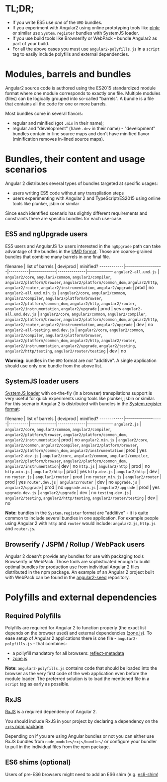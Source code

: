 # TL;DR;

* If you write ES5 use _one_ of the `UMD` bundles.
* If you experiment with Angular2 using online prototyping tools like [plnkr](http://plnkr.co/) or similar use `System.register` bundles with SystemJS loader.
* If you use build tools like Browserify or WebPack - bundle Angular2 as part of your build.
* For all the above cases you must use `angular2-polyfills.js` in a `script` tag to easily include polyfills and external dependencies.

# Modules, barrels and bundles

Angular2 source code is authored using the ES2015 standardized module format where one module corresponds to exactly one file. Multiple modules (files) can be logically grouped into so-called "barrels".
 A bundle is a file that contains all the code for one or more barrels.
  
Most bundles come in several flavors:
* regular and minified (got `.min` in their name);
* regular and "development" (have `.dev` in their name) - "development" bundles contain in-line source maps and don't have minified flavor (minification removes in-lined source maps). 
  
# Bundles, their content and usage scenarios
  
Angular 2 distributes several types of bundles targeted at specific usages:
  * users writing ES5 code without any transpilation steps
  * users experimenting with Angular 2 and TypeScript/ES2015 using online tools like plunker, jsbin or similar
  
Since each identified scenario has slightly different requirements and constraints there are specific bundles for each use-case.

## ES5 and ngUpgrade users

ES5 users and AngularJS 1.x users interested in the `ngUpgrade` path can take advantage of the bundles in the [UMD format](https://github.com/umdjs/umd).
 Those are coarse-grained bundles that combine many barrels in one final file.  

filename    | list of barrels   | dev/prod | minified? 
------------|-------------------|----------|-------------|--------------|-------------
`angular2-all.umd.js` | `angular2/core`, `angular2/common`, `angular2/compiler`, `angular2/platform/browser`, `angular2/platform/common_dom`, `angular2/http`, `angular2/router`, `angular2/instrumentation`, `angular2/upgrade`| prod | no
`angular2-all.umd.min.js` | `angular2/core`, `angular2/common`, `angular2/compiler`, `angular2/platform/browser`, `angular2/platform/common_dom`, `angular2/http`, `angular2/router`, `angular2/instrumentation`, `angular2/upgrade` | prod | yes
`angular2-all.umd.dev.js` | `angular2/core`, `angular2/common`, `angular2/compiler`, `angular2/platform/browser`, `angular2/platform/common_dom`, `angular2/http`, `angular2/router`, `angular2/instrumentation`, `angular2/upgrade` | dev | no
`angular2-all-testing.umd.dev.js` | `angular2/core`, `angular2/common`, `angular2/compiler`, `angular2/platform/browser`, `angular2/platform/common_dom`, `angular2/http`, `angular2/router`, `angular2/instrumentation`, `angular2/upgrade`, `angular2/testing`, `angular2/http/testing`, `angular2/router/testing` | dev | no

**Warning**: bundles in the `UMD` format are _not_ "additive". A single application should use only one bundle from the above list.

## SystemJS loader users

[SystemJS loader](https://github.com/systemjs/systemjs) with on-the-fly (in a browser) transpilations support is very useful for quick experiments using tools like plunker, jsbin or similar.
For this scenario Angular 2 is distributed with bundles in the [System.register format](https://github.com/ModuleLoader/es6-module-loader/wiki/System.register-Explained):

filename    | list of barrels   | dev/prod | minified? 
------------|-------------------|----------|-------------|--------------|-------------
`angular2.js` | `angular2/core`, `angular2/common`, `angular2/compiler`, `angular2/platform/browser`, `angular2/platform/common_dom`, `angular2/instrumentation`| prod | no
`angular2.min.js` | `angular2/core`, `angular2/common`, `angular2/compiler`, `angular2/platform/browser`, `angular2/platform/common_dom`, `angular2/instrumentation`| prod | yes
`angular2.dev.js` | `angular2/core`, `angular2/common`, `angular2/compiler`, `angular2/platform/browser`, `angular2/platform/common_dom`, `angular2/instrumentation`| dev | no
`http.js` | `angular2/http` | prod | no
`http.min.js` | `angular2/http` | prod | yes
`http.dev.js` | `angular2/http` | dev | no
`router.js` | `angular2/router` | prod | no
`router.min.js` | `angular2/router` | prod | yes
`router.dev.js` | `angular2/router` | dev | no
`upgrade.js` | `angular2/upgrade` | prod | no
`upgrade.min.js` | `angular2/upgrade` | prod | yes
`upgrade.dev.js` | `angular2/upgrade` | dev | no
`testing.dev.js` | `angular2/testing`, `angular2/http/testing`, `angular2/router/testing` | dev | no

**Note**: bundles in the `System.register` format are "additive" - it is quite common to include several bundles in one application.
For example people using Angular 2 with `http` and `router` would include: `angular2.js`, `http.js` and `router.js`.

## Browserify / JSPM / Rollup / WebPack users

Angular 2 doesn't provide any bundles for use with packaging tools Browserify or WebPack. Those tools are sophisticated enough to build optimal bundles for production use from individual Angular 2 files distributed in the npm package.
An example of an Angular 2 project built with WebPack can be found in the [angular2-seed](https://github.com/angular/angular2-seed) repository.      


# Polyfills and external dependencies

## Required Polyfills

Polyfills are required for Angular 2 to function properly (the exact list depends on the browser used) and external dependencies ([zone.js](https://github.com/angular/zone.js)).
To ease setup of Angular 2 applications there is one file - `angular2-polyfills.js` - that combines:
* a pollyfill mandatory for all browsers: [reflect-metadata](https://www.npmjs.com/package/reflect-metadata)
* [zone.js](https://github.com/angular/zone.js)     

**Note**: `angular2-polyfills.js` contains code that should be loaded into the browser as the very first code of the web application even before the module loader. The preferred solution is to load the mentioned file in a `script` tag as early as possible. 


## RxJS

[RxJS](https://github.com/ReactiveX/RxJS) is a required dependency of Angular 2.

You should include RxJS in your project by declaring a dependency on the [`rxjs` npm package](https://www.npmjs.com/package/rxjs).

Depending on if you are using Angular bundles or not you can either use RxJS bundles from `node_modules/rxjs/bundles/` or configure your bundler to pull in the individual files from the npm package.


## ES6 shims (optional)

Users of pre-ES6 browsers might need to add an ES6 shim (e.g. [es6-shim](https://github.com/paulmillr/es6-shim))
